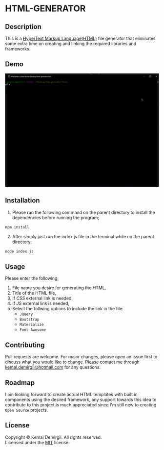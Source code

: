 # HTML-GENERATOR

## Description
This is a <ins>HyperText Markup Language(HTML)</ins> file generator that eliminates some extra time on creating and linking the required libraries and frameworks.

## Demo
![html-generator-demo](demo/html-generator.gif)

## Installation
1. Please run the following command on the parent directory to install the dependencies before running the program;
```bash
npm install
```
2. After simply just run the index.js file in the terminal while on the parent directory;
```bash
node index.js
```

## Usage

Please enter the following;

1. File name you desire for generating the HTML,
2. Title of the HTML file,
3. If *CSS* external link is needed,
4. If *JS* external link is needed,
5. Select the follwing options to include the link in the file:
    * `JQuery`
    * `Bootstrap`
    * `Materialize`
    * `Font Awesome`

## Contributing
Pull requests are welcome. For major changes, please open an issue first to discuss what you would like to change. Please contact me through kemal.demirgil@hotmail.com for any questions.

## Roadmap
I am looking forward to create actual HTML templates with built in components using the desired framework, any support towards this idea to contribute to this project is much appreciated since I'm still new to creating `Open Source` projects.

## License
Copyright © Kemal Demirgil. All rights reserved.\
Licensed under the [MIT](https://github.com/kemaldemirgil/HTML-GENERATOR/blob/main/LICENSE) license.
